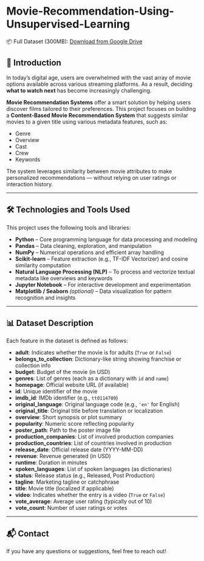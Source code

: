 # Movie-Recommendation-Using-Unsupervised-Learning

📦 Full Dataset (300MB): [Download from Google Drive](https://drive.google.com/file/d/1jf08yEU-1hQSGpFjjph77R4shUBHRHuF/view?usp=sharing)


## 📌 Introduction

In today’s digital age, users are overwhelmed with the vast array of movie options available across various streaming platforms. As a result, deciding **what to watch next** has become increasingly challenging.

**Movie Recommendation Systems** offer a smart solution by helping users discover films tailored to their preferences. This project focuses on building a **Content-Based Movie Recommendation System** that suggests similar movies to a given title using various metadata features, such as:

- Genre  
- Overview  
- Cast  
- Crew  
- Keywords  

The system leverages similarity between movie attributes to make personalized recommendations — without relying on user ratings or interaction history.

---

## 🛠️ Technologies and Tools Used

This project uses the following tools and libraries:

- **Python** – Core programming language for data processing and modeling  
- **Pandas** – Data cleaning, exploration, and manipulation  
- **NumPy** – Numerical operations and efficient array handling  
- **Scikit-learn** – Feature extraction (e.g., TF-IDF Vectorizer) and cosine similarity computation  
- **Natural Language Processing (NLP)** – To process and vectorize textual metadata like overviews and keywords  
- **Jupyter Notebook** – For interactive development and experimentation  
- **Matplotlib / Seaborn** *(optional)* – Data visualization for pattern recognition and insights  

---

## 📊 Dataset Description

Each feature in the dataset is defined as follows:

- **adult**: Indicates whether the movie is for adults (`True` or `False`)  
- **belongs_to_collection**: Dictionary-like string showing franchise or collection info  
- **budget**: Budget of the movie (in USD)  
- **genres**: List of genres (each as a dictionary with `id` and `name`)  
- **homepage**: Official website URL (if available)  
- **id**: Unique identifier of the movie  
- **imdb_id**: IMDb identifier (e.g., `tt0114709`)  
- **original_language**: Original language code (e.g., `'en'` for English)  
- **original_title**: Original title before translation or localization  
- **overview**: Short synopsis or plot summary  
- **popularity**: Numeric score reflecting popularity  
- **poster_path**: Path to the poster image file  
- **production_companies**: List of involved production companies  
- **production_countries**: List of countries involved in production  
- **release_date**: Official release date (YYYY-MM-DD)  
- **revenue**: Revenue generated (in USD)  
- **runtime**: Duration in minutes  
- **spoken_languages**: List of spoken languages (as dictionaries)  
- **status**: Release status (e.g., Released, Post Production)  
- **tagline**: Marketing tagline or catchphrase  
- **title**: Movie title (localized if applicable)  
- **video**: Indicates whether the entry is a video (`True` or `False`)  
- **vote_average**: Average user rating (typically out of 10)  
- **vote_count**: Number of user ratings or votes  

---

## 📬 Contact

If you have any questions or suggestions, feel free to reach out!
